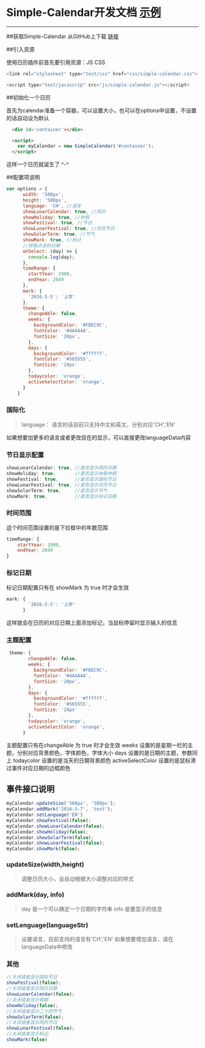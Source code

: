 
# Simple-Calendar开发文档 [示例](https://lixucheng.github.io/Simple-Calendar)


---
##获取Simple-Calendar
从GitHub上下载 [链接](https://github.com/Lixucheng/Simple-Calendar)

##引入资源

使用日历插件前首先要引用资源：JS CSS
```javascript
<link rel="stylesheet" type="text/css" href="css/simple-calendar.css">

<script type="text/jacascrip" src="js/simple-calendar.js"></script>
```

##初始化一个日历

首先为calendar准备一个容器，可以设置大小，也可以在options中设置，不设置的话自动设为默认
```html
  <div id='container'></div>
```
```html
  <script>
    var myCalendar = new SimpleCalendar('#container');
  </script>
```
这样一个日历就诞生了 ^-^

##配置项说明
```javascript
var options = {
      width: '500px',
      height: '500px',
      language: 'CH', //语言
      showLunarCalendar: true, //阴历
      showHoliday: true, //休假
      showFestival: true, //节日
      showLunarFestival: true, //农历节日
      showSolarTerm: true, //节气
      showMark: true, //标记
      //获取点击的日期
      onSelect: (day) => {
        console.log(day);
      },
      timeRange: {
        startYear: 1900,
        endYear: 2049
      },
      mark: {
        '2016-5-5': '上学'
      },
      theme: {
        changeAble: false,
        weeks: {
          backgroundColor: '#FBEC9C',
          fontColor: '#4A4A4A',
          fontSize: '20px',
        },
        days: {
          backgroundColor: '#ffffff',
          fontColor: '#565555',
          fontSize: '24px'
        },
        todaycolor: 'orange',
        activeSelectColor: 'orange',
      }
    }
```
### 国际化
> language：
语言的话目前只支持中文和英文，分别对应'CH','EN'

如果想要加更多的语言或者更改现在的显示，可以直接更改languageData内容

### 节日显示配置
```javascript
showLunarCalendar: true, //是否显示阴历日期
showHoliday: true,       //是否显示休假休假
showFestival: true,      //是否显示国际节日
showLunarFestival: true, //是否显示农历节日
showSolarTerm: true,     //是否显示节气
showMark: true,          //是否显示标记日期

```

### 时间范围
这个时间范围设置的是下拉框中的年数范围
```javascript
timeRange: {
    startYear: 1900,
    endYear: 2049
}
```
### 标记日期
标记日期配置只有在 showMark 为 true 时才会生效

```javascript
mark: {
        '2016-5-5': '上学'
      }
```
这样就会在日历的对应日期上面添加标记，当鼠标停留时显示输入的信息

### 主题配置


```javascript
 theme: {
        changeAble: false,
        weeks: {
          backgroundColor: '#FBEC9C',
          fontColor: '#4A4A4A',
          fontSize: '20px',
        },
        days: {
          backgroundColor: '#ffffff',
          fontColor: '#565555',
          fontSize: '24px'
        },
        todaycolor: 'orange',
        activeSelectColor: 'orange',
      }
```
主题配置只有在changeAble 为 true 时才会生效
weeks 设置的是星期一栏的主题，分别对应背景颜色，字体颜色，字体大小
days  设置的是日期的主题，参数同上
todaycolor 设置的是当天的日期背景颜色
activeSelectColor 设置的是鼠标滑过事件对应日期的边框颜色

## 事件接口说明

```javascript
myCalendar.updateSize('500px', '500px');
myCalendar.addMark('2016-3-7', 'test');
myCalendar.setLanguage('EN')
myCalendar.showFestival(false);
myCalendar.showLunarCalendar(false);
myCalendar.showHoliday(false);
myCalendar.showSolarTerm(false);
myCalendar.showLunarFestival(false);
myCalendar.showMark(false);
```

### updateSize(width,height)
>调整日历大小，会自动根据大小调整对应的样式

### addMark(day, info)
>day   是一个可以确定一个日期的字符串
info  是要显示的信息

### setLenguage(languageStr)
>设置语言，目前支持的语言有'CH','EN'
如果想要增加语言，请在languageData中修改

### 其他

```javascript
//关闭或者显示国际节日
showFestival(false); 
//关闭或者显示阴历日期
showLunarCalendar(false);
//关闭或者显示假期
showHoliday(false);
//关闭或者显示二十四节气
showSolarTerm(false);
//关闭或者显示阴历节日
showLunarFestival(false);
//关闭或者显示标记
showMark(false)
```















